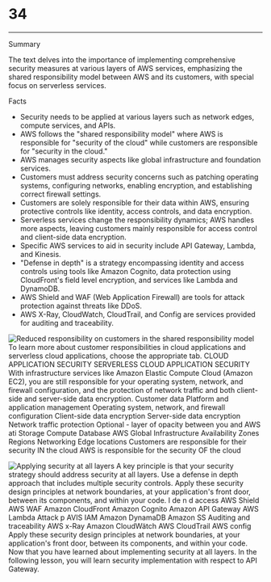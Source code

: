 # 34



---

Summary

The text delves into the importance of implementing comprehensive security measures at various layers of AWS services, emphasizing the shared responsibility model between AWS and its customers, with special focus on serverless services.

Facts

- Security needs to be applied at various layers such as network edges, compute services, and APIs.
- AWS follows the "shared responsibility model" where AWS is responsible for "security of the cloud" while customers are responsible for "security in the cloud."
- AWS manages security aspects like global infrastructure and foundation services.
- Customers must address security concerns such as patching operating systems, configuring networks, enabling encryption, and establishing correct firewall settings.
- Customers are solely responsible for their data within AWS, ensuring protective controls like identity, access controls, and data encryption.
- Serverless services change the responsibility dynamics; AWS handles more aspects, leaving customers mainly responsible for access control and client-side data encryption.
- Specific AWS services to aid in security include API Gateway, Lambda, and Kinesis.
- "Defense in depth" is a strategy encompassing identity and access controls using tools like Amazon Cognito, data protection using CloudFront's field level encryption, and services like Lambda and DynamoDB.
- AWS Shield and WAF (Web Application Firewall) are tools for attack protection against threats like DDoS.
- AWS X-Ray, CloudWatch, CloudTrail, and Config are services provided for auditing and traceability.













![Reduced responsibility on customers in the shared responsibility model To learn more about customer responsibilities in cloud applications and serverless cloud applications, choose the appropriate tab. CLOUD APPLICATION SECURITY SERVERLESS CLOUD APPLICATION SECURITY With infrastructure services like Amazon Elastic Compute Cloud (Amazon EC2), you are still responsible for your operating system, network, and firewall configuration, and the protection of network traffic and both client-side and server-side data encryption. Customer data Platform and application management Operating system, network, and firewall configuration Client-side data encryption Server-side data encryption Network traffic protection Optional - layer of opacity between you and AWS ati Storage Compute Database AWS Global Infrastructure Availability Zones Regions Networking Edge locations Customers are responsible for their security IN the cloud AWS is responsible for the security OF the cloud ](../../../media/AWS-Developing-Serverless-Solutions-on-AWS-Module-10-34-image1.png)













![Applying security at all layers A key principle is that your security strategy should address security at all layers. Use a defense in depth approach that includes multiple security controls. Apply these security design principles at network boundaries, at your application's front door, between its components, and within your code. I de n d access AWS Shield AWS WAF Amazon CloudFront Amazon Cognito Amazon API Gateway AWS Lambda Attack p AVIS IAM Amazon DynamaDB Amazon SS Auditing and traceability AWS x-Ray Amazon CloudWätch AWS CloudTrail AWS config Apply these security design principles at network boundaries, at your application's front door, between its components, and within your code. Now that you have learned about implementing security at all layers. In the following lesson, you will learn security implementation with respect to API Gateway. ](../../../media/AWS-Developing-Serverless-Solutions-on-AWS-Module-10-34-image2.png)




